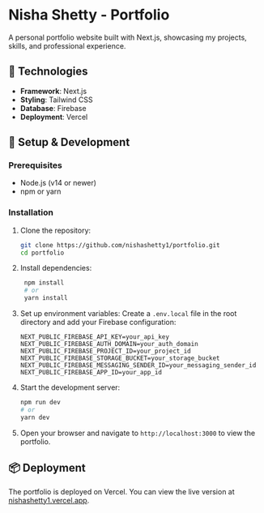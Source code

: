 # Nisha Shetty - Portfolio

A personal portfolio website built with Next.js, showcasing my projects, skills, and professional experience.

## 🚀 Technologies

- **Framework**: Next.js
- **Styling**: Tailwind CSS
- **Database**: Firebase
- **Deployment**: Vercel

## 🔧 Setup & Development

### Prerequisites

- Node.js (v14 or newer)
- npm or yarn

### Installation

1. Clone the repository:
   ```bash
   git clone https://github.com/nishashetty1/portfolio.git
   cd portfolio
   ```

2. Install dependencies:
   ```bash
    npm install
    # or
    yarn install
    ```

3. Set up environment variables:
    Create a `.env.local` file in the root directory and add your Firebase configuration:
    ```plaintext
    NEXT_PUBLIC_FIREBASE_API_KEY=your_api_key
    NEXT_PUBLIC_FIREBASE_AUTH_DOMAIN=your_auth_domain
    NEXT_PUBLIC_FIREBASE_PROJECT_ID=your_project_id
    NEXT_PUBLIC_FIREBASE_STORAGE_BUCKET=your_storage_bucket
    NEXT_PUBLIC_FIREBASE_MESSAGING_SENDER_ID=your_messaging_sender_id
    NEXT_PUBLIC_FIREBASE_APP_ID=your_app_id
    ```

4. Start the development server:
    ```bash
    npm run dev
    # or
    yarn dev
    ```

5. Open your browser and navigate to `http://localhost:3000` to view the portfolio.

## 📦 Deployment

The portfolio is deployed on Vercel. You can view the live version at [nishashetty1.vercel.app](https://nishashetty1.vercel.app).
